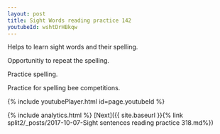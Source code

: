 ```yaml
---
layout: post
title: Sight Words reading practice 142
youtubeId: wshtDrHBkqw
---
```

 
 
Helps to learn sight words and their spelling.

Opportunitiy to repeat the spelling. 

Practice spelling. 
 
Practice for spelling bee competitions. 
 
{% include youtubePlayer.html id=page.youtubeId %}
 
 
{% include analytics.html %} 
[Next]({{ site.baseurl }}{% link  split2/_posts/2017-10-07-Sight sentences reading practice 318.md%})
 
